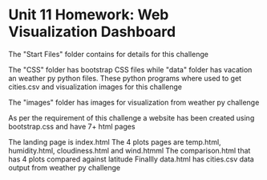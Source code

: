 # Unit 11 Homework: Web Visualization Dashboard 

The "Start Files" folder contains for details for this challenge

The "CSS" folder has bootstrap CSS files while "data" folder has vacation an weather py python files. These python programs where used to get cities.csv and visualization images for this challenge

The "images" folder has images for visualization from weather py challenge

As per the requirement of this challenge a website has been created using bootstrap.css and have 7+ html pages

The landing page is index.html
The 4 plots pages are temp.html, humidity.html, cloudiness.html and wind.htmml
The comparison.html that has 4 plots compared against latitude
Finallly data.html has cities.csv data output from weather py challenge
